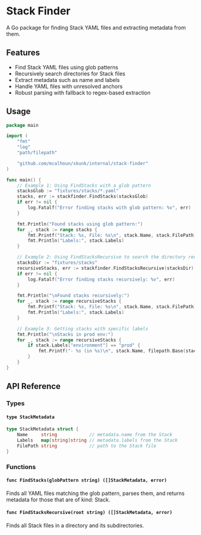 # Stack Finder

A Go package for finding Stack YAML files and extracting metadata from them.

## Features

- Find Stack YAML files using glob patterns
- Recursively search directories for Stack files
- Extract metadata such as name and labels
- Handle YAML files with unresolved anchors
- Robust parsing with fallback to regex-based extraction

## Usage

```go
package main

import (
	"fmt"
	"log"
	"path/filepath"

	"github.com/mcalhoun/skunk/internal/stack-finder"
)

func main() {
	// Example 1: Using FindStacks with a glob pattern
	stacksGlob := "fixtures/stacks/*.yaml"
	stacks, err := stackfinder.FindStacks(stacksGlob)
	if err != nil {
		log.Fatalf("Error finding stacks with glob pattern: %v", err)
	}

	fmt.Println("Found stacks using glob pattern:")
	for _, stack := range stacks {
		fmt.Printf("Stack: %s, File: %s\n", stack.Name, stack.FilePath)
		fmt.Println("Labels:", stack.Labels)
	}

	// Example 2: Using FindStacksRecursive to search the directory recursively
	stacksDir := "fixtures/stacks"
	recursiveStacks, err := stackfinder.FindStacksRecursive(stacksDir)
	if err != nil {
		log.Fatalf("Error finding stacks recursively: %v", err)
	}

	fmt.Println("\nFound stacks recursively:")
	for _, stack := range recursiveStacks {
		fmt.Printf("Stack: %s, File: %s\n", stack.Name, stack.FilePath)
		fmt.Println("Labels:", stack.Labels)
	}

	// Example 3: Getting stacks with specific labels
	fmt.Println("\nStacks in prod env:")
	for _, stack := range recursiveStacks {
		if stack.Labels["environment"] == "prod" {
			fmt.Printf("- %s (in %s)\n", stack.Name, filepath.Base(stack.FilePath))
		}
	}
}
```

## API Reference

### Types

#### `type StackMetadata`

```go
type StackMetadata struct {
	Name     string            // metadata.name from the Stack
	Labels   map[string]string // metadata.labels from the Stack
	FilePath string            // path to the Stack file
}
```

### Functions

#### `func FindStacks(globPattern string) ([]StackMetadata, error)`

Finds all YAML files matching the glob pattern, parses them, and returns metadata for those that are of kind: Stack.

#### `func FindStacksRecursive(root string) ([]StackMetadata, error)`

Finds all Stack files in a directory and its subdirectories.
